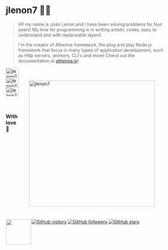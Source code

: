 # jlenon7 👨‍🎨

> Hi! my name is João Lenon and I have been solving problems for four years!
> My love for programming is in writing artistic codes, easy to understand and with replaceable layers!

> I'm the creator of Athenna framework, the plug and play Node.js framework that focus in many types of application development, such as Http servers, workers, CLI's and more!
> Check out the documentation at [athenna.io](https://athenna.io)!

<img src="https://github-readme-stats.vercel.app/api?username=jlenon7&show_icons=true&theme=dracula&locale=en" alt="jlenon7" width="400px" align="right" hspace="30px" vspace="40px"/>

<p>
  <a href="https://www.instagram.com/lenonsec/" target="_blank">
    <img align="center" src="./.github/icons/instagram.svg" alt="jlenon7" height="30" width="40"/>
  </a>

  <a href="https://www.linkedin.com/in/jo%C3%A3o-lenon-873480194/" target="_blank">
    <img align="center" src="./.github/icons/linkedin.svg" alt="jlenon7" height="30" width="40"/>
  </a>

  <a href="mailto:lenonSec7@gmail.com?subject=Hello%20again" target="_blank">
    <img align="center" src="./.github/icons/gmail.svg" alt="jlenon7" height="30" width="40"/>
  </a>
</p>

<br/>

<img src="./.github/mario.png" width="80px" align="left" hspace="1px" vspace="1px"/>

<h3>With love 💙</h3>

[![Github visitors](https://visitor-badge.glitch.me/badge?page_id=jlenon7.visitor-badge)](https://github.com/jlenon7)
[![GitHub followers](https://img.shields.io/github/followers/jlenon7.svg?style=social&label=Follow&maxAge=2592000)](https://github.com/jlenon7?tab=followers)
[![GitHub stars](https://img.shields.io/github/stars/jlenon7/jlenon7.svg?style=social&label=Star&maxAge=2592000)](https://github.com/jlenon7/jlenon7/stargazers/)
